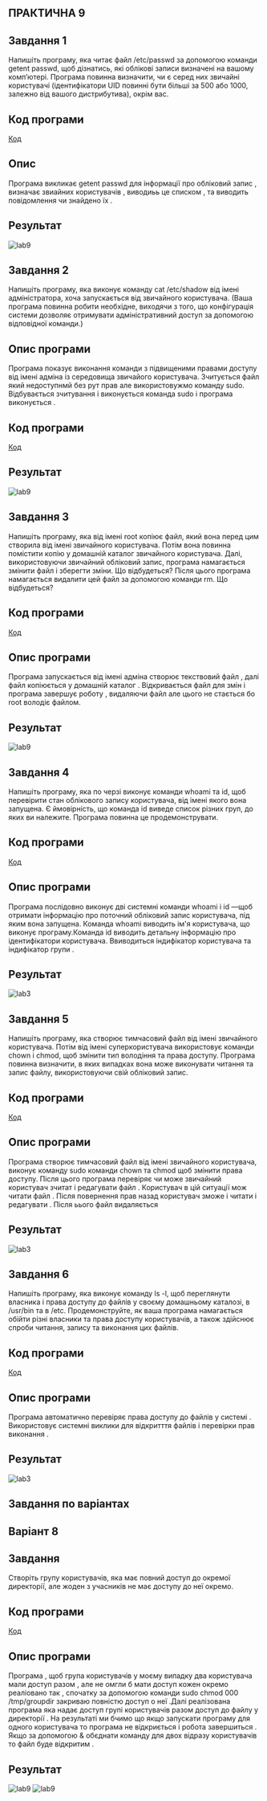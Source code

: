 ## ПРАКТИЧНА 9


## Завдання 1

Напишіть програму, яка читає файл /etc/passwd за допомогою команди getent passwd, щоб дізнатись, які облікові записи визначені на вашому комп’ютері.
 Програма повинна визначити, чи є серед них звичайні користувачі (ідентифікатори UID повинні бути більші за 500 або 1000, залежно від вашого дистрибутива), окрім вас.
 ## Код програми 
[Код](lab9_1.c)




## Опис
Програма викликає getent passwd для інформації про обліковий запис , визначає звиайних користувачів , виводиьь це списком , та виводить повідомлення чи знайдено їх .
## Результат 
![lab9](9_1.png)

## Завдання 2 

Напишіть програму, яка виконує команду cat /etc/shadow від імені адміністратора, хоча запускається від звичайного користувача.
 (Ваша програма повинна робити необхідне, виходячи з того, що конфігурація системи дозволяє отримувати адміністративний доступ за допомогою відповідної команди.)

## Опис програми
 Програма показує виконання команди з підвищеними правами доступу від імені адміна із середовища звичайого користувача. Зчитується файл який недоступнмй без рут прав але використовужмо команду sudo. Відбувається зчитування і виконується команда sudo і програма виконується .
 ## Код програми 
[Код](lab9_2/9_2.c)

## Результат  
![lab9](lab9_2/9_2.png)


## Завдання 3

 Напишіть програму, яка від імені root копіює файл, який вона перед цим створила від імені звичайного користувача. Потім вона повинна помістити копію у домашній каталог звичайного користувача.
 Далі, використовуючи звичайний обліковий запис, програма намагається змінити файл і зберегти зміни. Що відбудеться?
 Після цього програма намагається видалити цей файл за допомогою команди rm. Що відбудеться?

 ## Код програми 
[Код](lab9_3/lab9_3.c)

## Опис програми
Програма запускається від імені адміна створює текствовий файл , далі файл копіюється у домашній каталог . Відкривається файл для змін і програма завершує роботу , видаляючи файл але цього не стається бо  root володіє файлом.

## Результат 


![lab9](lab9_3/9_3.png)


## Завдання 4

Напишіть програму, яка по черзі виконує команди whoami та id, щоб перевірити стан облікового запису користувача, від імені якого вона запущена.
 Є ймовірність, що команда id виведе список різних груп, до яких ви належите. Програма повинна це продемонструвати.

 ## Код програми 
[Код](lab9_4/lab9_4.c)

## Опис програми
Програма послідовно виконує дві системні команди  whoami і id —щоб отримати інформацію про поточний обліковий запис користувача, під яким вона запущена. Команда whoami виводить ім'я користувача, що виконує програму.Команда id виводить детальну інформацію про ідентифікатори користувача. Ввиводиться індифікатор користувача та індифікатор групи . 

## Результат 

![lab3](lab9_4/9_4.png)

## Завдання 5

 Напишіть програму, яка створює тимчасовий файл від імені звичайного користувача. Потім від імені суперкористувача використовує команди chown і chmod, щоб змінити тип володіння та права доступу.
 Програма повинна визначити, в яких випадках вона може виконувати читання та запис файлу, використовуючи свій обліковий запис.



 ## Код програми 
[Код](lab9_5/lab9_5.c)

## Опис програми

Програма  створює тимчасовий файл від  імені звичайного користувача, виконує команду sudo команди chown та chmod щоб змінити права доступу. Після цього програма перевіряє чи може звичайний користувач зчитат і редагувати файл . Користувач в цій ситуації мож читати файл . Після повернення прав назад користувач зможе і читати і редагувати . Після ьього файл видаляється 


## Результат 

![lab3](lab9_5/9_5.png)



## Завдання 6
 Напишіть програму, яка виконує команду ls -l, щоб переглянути власника і права доступу до файлів у своєму домашньому каталозі, в /usr/bin та в /etc.
 Продемонструйте, як ваша програма намагається обійти різні власники та права доступу користувачів, а також здійснює спроби читання, запису та виконання цих файлів.


## Код програми 
[Код](lab9_6/lab9_6.c)


## Опис програми
Програма автоматично перевіряє права доступу до файлів у системі . Використовує системні виклики для відкритття файлів і перевірки прав виконання .

## Результат 

![lab3](lab9_6/9_6.png)

## Завдання по варіантах

## Варіант 8 

## Завдання
Створіть групу користувачів, яка має повний доступ до окремої директорії, але жоден з учасників не має доступу до неї окремо.

## Код програми 
[Код](lab9_7/lab9_7.c)


## Опис програми

Програма , щоб група користувачів у моєму випадку два користувача мали доступ разом , але не омгли б мати доступ кожен окремо реаліовано так , спочатку за допомогою команди sudo chmod 000 /tmp/groupdir закриваю повністю доступ о неї .Далі реалізована програма яка надає доступ групі користувачів разом доступ до файлу у директорії . На результаті ми бчимо що якщо запускати програму для одного користувача то програма не відкриється і робота завершиться . Якщо за допомогою & обєднати команду для двох відразу користувачів то файл буде відкритим . 

## Результат 

![lab9](lab9_7/9_7.png)
![lab9](lab9_7/9_71.png)

